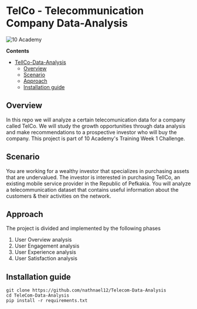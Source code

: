 # TelCo - Telecommunication Company Data-Analysis


![10 Academy](https://static.wixstatic.com/media/081e5b_5553803fdeec4cbb817ed4e85e1899b2~mv2.png/v1/fill/w_246,h_106,al_c,q_85,usm_0.66_1.00_0.01,enc_auto/10%20Academy%20FA-02%20-%20transparent%20background%20-%20cropped.png)

**Contents**

- [TellCo-Data-Analysis](#TellCo-Data-Analysis)
  - [Overview](#overview)
  - [Scenario](#scenario)
  - [Approach](#approach)
  - [Installation guide](#installation-guide)

## Overview
In this repo we will analyze a certain telecomunication data for a company called TelCo. We will study the growth opportunities through data analysis and make recommendations to a prospective investor who will buy the company. This project is part of 10 Academy's Training Week 1 Challenge. 

## Scenario
You are working for a wealthy investor that specializes in purchasing assets that are undervalued. The investor is interested in purchasing TellCo, an existing mobile service provider in the Republic of Pefkakia. You will analyze a telecommunication dataset that contains useful information about the customers & their activities on the network.

## Approach
The project is divided and implemented by the following phases
1. User Overview analysis
2. User Engagement analysis
3. User Experience analysis
4. User Satisfaction analysis



## Installation guide
```
git clone https://github.com/nathnael12/Telecom-Data-Analysis
cd TeleCom-Data-Analysis
pip install -r requirements.txt
```
